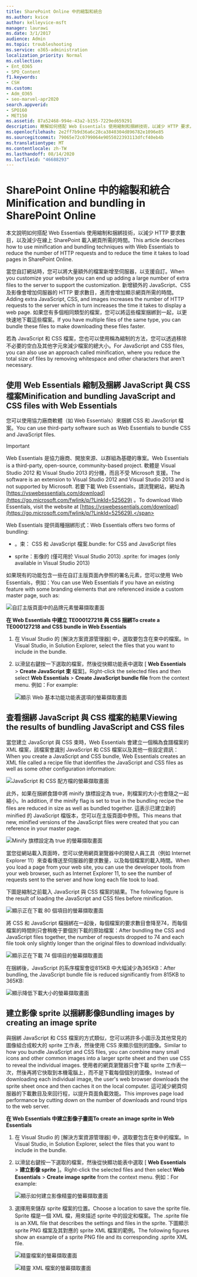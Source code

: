 ```yaml
---
title: SharePoint Online 中的縮製和統合
ms.author: kvice
author: kelleyvice-msft
manager: laurawi
ms.date: 3/1/2017
audience: Admin
ms.topic: troubleshooting
ms.service: o365-administration
localization_priority: Normal
ms.collection:
- Ent_O365
- SPO_Content
f1.keywords:
- CSH
ms.custom:
- Adm_O365
- seo-marvel-apr2020
search.appverid:
- SPO160
- MET150
ms.assetid: 87a52468-994e-43a2-b155-7229ed659291
description: 瞭解如何搭配 Web Essentials 使用縮制和捆綁技術，以減少 HTTP 要求，以及在線上 SharePoint 中載入網頁所需的時間。
ms.openlocfilehash: 2e2ff7b9d36a6c28ca3840304d896782e1096e85
ms.sourcegitcommit: 79065e72c0799064e9055022393113dfcf40eb4b
ms.translationtype: MT
ms.contentlocale: zh-TW
ms.lasthandoff: 08/14/2020
ms.locfileid: "46688293"
---
```

# <a name="minification-and-bundling-in-sharepoint-online"></a><span data-ttu-id="a2d07-103">SharePoint Online 中的縮製和統合</span><span class="sxs-lookup"><span data-stu-id="a2d07-103">Minification and bundling in SharePoint Online</span></span>

<span data-ttu-id="a2d07-104">本文說明如何搭配 Web Essentials 使用縮制和捆綁技術，以減少 HTTP 要求數目，以及減少在線上 SharePoint 載入網頁所需的時間。</span><span class="sxs-lookup"><span data-stu-id="a2d07-104">This article describes how to use minification and bundling techniques with Web Essentials to reduce the number of HTTP requests and to reduce the time it takes to load pages in SharePoint Online.</span></span>
  
<span data-ttu-id="a2d07-105">當您自訂網站時，您可以將大量額外的檔案新增至伺服器，以支援自訂。</span><span class="sxs-lookup"><span data-stu-id="a2d07-105">When you customize your website you can end up adding a large number of extra files to the server to support the customization.</span></span> <span data-ttu-id="a2d07-106">新增額外的 JavaScript、CSS 及影像會增加伺服器的 HTTP 要求數目，進而會增加顯示網頁所需的時間。</span><span class="sxs-lookup"><span data-stu-id="a2d07-106">Adding extra JavaScript, CSS, and images increases the number of HTTP requests to the server which in turn increases the time it takes to display a web page.</span></span> <span data-ttu-id="a2d07-107">如果您有多個相同類型的檔案，您可以將這些檔案捆綁到一起，以更快速地下載這些檔案。</span><span class="sxs-lookup"><span data-stu-id="a2d07-107">If you have multiple files of the same type, you can bundle these files to make downloading these files faster.</span></span>
  
<span data-ttu-id="a2d07-108">若為 JavaScript 和 CSS 檔案，您也可以使用稱為縮制的方法，您可以透過移除不必要的空白及其他字元來減少檔案的總大小。</span><span class="sxs-lookup"><span data-stu-id="a2d07-108">For JavaScript and CSS files, you can also use an approach called minification, where you reduce the total size of files by removing whitespace and other characters that aren't necessary.</span></span>
  
## <a name="minification-and-bundling-javascript-and-css-files-with-web-essentials"></a><span data-ttu-id="a2d07-109">使用 Web Essentials 縮制及捆綁 JavaScript 與 CSS 檔案</span><span class="sxs-lookup"><span data-stu-id="a2d07-109">Minification and bundling JavaScript and CSS files with Web Essentials</span></span>

<span data-ttu-id="a2d07-110">您可以使用協力廠商軟體（如 Web Essentials）來捆綁 CSS 和 JavaScript 檔案。</span><span class="sxs-lookup"><span data-stu-id="a2d07-110">You can use third-party software such as Web Essentials to bundle CSS and JavaScript files.</span></span>
  
> [!IMPORTANT]
> <span data-ttu-id="a2d07-111">Web Essentials 是協力廠商、開放來源、以群組為基礎的專案。</span><span class="sxs-lookup"><span data-stu-id="a2d07-111">Web Essentials is a third-party, open-source, community-based project.</span></span> <span data-ttu-id="a2d07-112">軟體是 Visual Studio 2012 和 Visual Studio 2013 的分機，而且不受 Microsoft 支援。</span><span class="sxs-lookup"><span data-stu-id="a2d07-112">The software is an extension to Visual Studio 2012 and Visual Studio 2013 and is not supported by Microsoft.</span></span> <span data-ttu-id="a2d07-113">若要下載 Web Essentials，請流覽網站，網址為 [https://vswebessentials.com/download](https://go.microsoft.com/fwlink/p/?LinkId=525629) 。</span><span class="sxs-lookup"><span data-stu-id="a2d07-113">To download Web Essentials, visit the website at [https://vswebessentials.com/download](https://go.microsoft.com/fwlink/p/?LinkId=525629).</span></span> 
  
<span data-ttu-id="a2d07-114">Web Essentials 提供兩種捆綁形式：</span><span class="sxs-lookup"><span data-stu-id="a2d07-114">Web Essentials offers two forms of bundling:</span></span>
  
- <span data-ttu-id="a2d07-115">。束： CSS 和 JavaScript 檔案</span><span class="sxs-lookup"><span data-stu-id="a2d07-115">.bundle: for CSS and JavaScript files</span></span>
    
- <span data-ttu-id="a2d07-116">sprite：影像的 (僅可用於 Visual Studio 2013) </span><span class="sxs-lookup"><span data-stu-id="a2d07-116">.sprite: for images (only available in Visual Studio 2013)</span></span>
    
<span data-ttu-id="a2d07-117">如果現有的功能包含一些在自訂主版頁面內參照的署名元素，您可以使用 Web Essentials，例如：</span><span class="sxs-lookup"><span data-stu-id="a2d07-117">You can use Web Essentials if you have an existing feature with some branding elements that are referenced inside a custom master page, such as:</span></span>
  
![自訂主版頁面中的品牌元素螢幕擷取畫面](../media/3a6eba36-973d-482b-8556-a9394b8ba19f.png)
  
 <span data-ttu-id="a2d07-119">**在 Web Essentials 中建立 TE000127218 與 CSS 捆綁**</span><span class="sxs-lookup"><span data-stu-id="a2d07-119">**To create a TE000127218 and CSS bundle in Web Essentials**</span></span>
  
1. <span data-ttu-id="a2d07-120">在 Visual Studio 的 [解決方案資源管理器] 中，選取要包含在束中的檔案。</span><span class="sxs-lookup"><span data-stu-id="a2d07-120">In Visual Studio, in Solution Explorer, select the files that you want to include in the bundle.</span></span>
    
2. <span data-ttu-id="a2d07-121">以滑鼠右鍵按一下選取的檔案，然後從快顯功能表中選取 [ **Web Essentials** \> **Create JavaScript 束** 檔案]。</span><span class="sxs-lookup"><span data-stu-id="a2d07-121">Right-click the selected files and then select **Web Essentials** \> **Create JavaScript bundle file** from the context menu.</span></span> <span data-ttu-id="a2d07-122">例如：</span><span class="sxs-lookup"><span data-stu-id="a2d07-122">For example:</span></span> 
    
    ![顯示 Web 基本功能功能表選項的螢幕擷取畫面](../media/41aac84c-4538-4f78-b454-46e651f868a3.png)
  
## <a name="viewing-the-results-of-bundling-javascript-and-css-files"></a><span data-ttu-id="a2d07-124">查看捆綁 JavaScript 與 CSS 檔案的結果</span><span class="sxs-lookup"><span data-stu-id="a2d07-124">Viewing the results of bundling JavaScript and CSS files</span></span>

<span data-ttu-id="a2d07-125">當您建立 JavaScript 與 CSS 束時，Web Essentials 會建立一個稱為食譜檔案的 XML 檔案，該檔案會識別 JavaScript 和 CSS 檔案以及其他一些設定資訊：</span><span class="sxs-lookup"><span data-stu-id="a2d07-125">When you create a JavaScript and CSS bundle, Web Essentials creates an XML file called a recipe file that identifies the JavaScript and CSS files as well as some other configuration information:</span></span> 
  
![JavaScript 和 CSS 配方檔的螢幕擷取畫面](../media/7ba891f8-52d8-467b-a0f6-b062dd1137a4.png)
  
<span data-ttu-id="a2d07-127">此外，如果在捆綁食譜中將 minify 旗標設定為 true，則檔案的大小也會隨之一起縮小。</span><span class="sxs-lookup"><span data-stu-id="a2d07-127">In addition, if the minify flag is set to true in the bundling recipe the files are reduced in size as well as bundled together.</span></span> <span data-ttu-id="a2d07-128">這表示已建立新的 minified 的 JavaScript 檔版本，您可以在主版頁面中參照。</span><span class="sxs-lookup"><span data-stu-id="a2d07-128">This means that new, minified versions of the JavaScript files were created that you can reference in your master page.</span></span>
  
![Minify 旗標設定為 true 的螢幕擷取畫面](../media/50523af2-6412-4117-ac3d-5bd26f6d562e.png)
  
<span data-ttu-id="a2d07-130">當您從網站載入頁面時，您可以使用網頁瀏覽器中的開發人員工具（例如 Internet Explorer 11）來查看傳送至伺服器的要求數量，以及每個檔案的載入時間。</span><span class="sxs-lookup"><span data-stu-id="a2d07-130">When you load a page from your web site, you can use the developer tools from your web browser, such as Internet Explorer 11, to see the number of requests sent to the server and how long each file took to load.</span></span>
  
<span data-ttu-id="a2d07-131">下圖是縮制之前載入 JavaScript 與 CSS 檔案的結果。</span><span class="sxs-lookup"><span data-stu-id="a2d07-131">The following figure is the result of loading the JavaScript and CSS files before minification.</span></span>
  
![顯示正在下載 80 個項目的螢幕擷取畫面](../media/e2df3912-1923-46e6-8cf2-3015a31554e1.png)
  
<span data-ttu-id="a2d07-133">將 CSS 和 JavaScript 檔捆綁在一起後，每個檔案的要求數目會降至74，而每個檔案的時間則只會稍晚于要個別下載的原始檔案：</span><span class="sxs-lookup"><span data-stu-id="a2d07-133">After bundling the CSS and JavaScript files together, the number of requests dropped to 74 and each file took only slightly longer than the original files to download individually:</span></span>
  
![顯示正在下載 74 個項目的螢幕擷取畫面](../media/686c4387-70e8-4a74-9d45-059f33a91184.png)
  
<span data-ttu-id="a2d07-135">在捆綁後，JavaScript 的系序檔案會從815KB 中大幅減少為365KB：</span><span class="sxs-lookup"><span data-stu-id="a2d07-135">After bundling, the JavaScript bundle file is reduced significantly from 815KB to 365KB:</span></span>
  
![顯示降低下載大小的螢幕擷取畫面](../media/5e7dbd98-faff-4f68-b320-108fb252e395.png)
  
## <a name="bundling-images-by-creating-an-image-sprite"></a><span data-ttu-id="a2d07-137">建立影像 sprite 以捆綁影像</span><span class="sxs-lookup"><span data-stu-id="a2d07-137">Bundling images by creating an image sprite</span></span>

<span data-ttu-id="a2d07-138">與捆綁 JavaScript 和 CSS 檔案的方式類似，您可以將許多小圖示及其他常見的圖像組合成較大的 sprite 工作表，然後使用 CSS 來顯示個別的圖像。</span><span class="sxs-lookup"><span data-stu-id="a2d07-138">Similar to how you bundle JavaScript and CSS files, you can combine many small icons and other common images into a larger sprite sheet and then use CSS to reveal the individual images.</span></span> <span data-ttu-id="a2d07-139">使用者的網頁瀏覽器只會下載 sprite 工作表一次，然後再將它快取到本機電腦上，而不是下載每個個別的圖像。</span><span class="sxs-lookup"><span data-stu-id="a2d07-139">Instead of downloading each individual image, the user's web browser downloads the sprite sheet once and then caches it on the local computer.</span></span> <span data-ttu-id="a2d07-140">這可減少網頁伺服器的下載數目及來回行程，以提升頁面負載效能。</span><span class="sxs-lookup"><span data-stu-id="a2d07-140">This improves page load performance by cutting down on the number of downloads and round trips to the web server.</span></span>
  
 <span data-ttu-id="a2d07-141">**在 Web Essentials 中建立影像子畫面**</span><span class="sxs-lookup"><span data-stu-id="a2d07-141">**To create an image sprite in Web Essentials**</span></span>
  
1. <span data-ttu-id="a2d07-142">在 Visual Studio 的 [解決方案資源管理器] 中，選取要包含在束中的檔案。</span><span class="sxs-lookup"><span data-stu-id="a2d07-142">In Visual Studio, in Solution Explorer, select the files that you want to include in the bundle.</span></span>
    
2. <span data-ttu-id="a2d07-143">以滑鼠右鍵按一下選取的檔案，然後從快顯功能表中選取 [ **Web Essentials** \> **建立影像 sprite** ]。</span><span class="sxs-lookup"><span data-stu-id="a2d07-143">Right-click the selected files and then select **Web Essentials** \> **Create image sprite** from the context menu.</span></span> <span data-ttu-id="a2d07-144">例如：</span><span class="sxs-lookup"><span data-stu-id="a2d07-144">For example:</span></span> 
    
    ![顯示如何建立影像精靈的螢幕擷取畫面](../media/de0fe741-4ef7-4e3b-bafa-ef9f4822dac6.png)
  
3. <span data-ttu-id="a2d07-146">選擇用來儲存 sprite 檔案的位置。</span><span class="sxs-lookup"><span data-stu-id="a2d07-146">Choose a location to save the sprite file.</span></span> <span data-ttu-id="a2d07-147">Sprite 檔是一個 XML 檔，用來描述 sprite 中的設定和檔案。</span><span class="sxs-lookup"><span data-stu-id="a2d07-147">The .sprite file is an XML file that describes the settings and files in the sprite.</span></span> <span data-ttu-id="a2d07-148">下圖顯示 sprite PNG 檔案及其對應的 sprite XML 檔案的範例。</span><span class="sxs-lookup"><span data-stu-id="a2d07-148">The following figures show an example of a sprite PNG file and its corresponding .sprite XML file.</span></span>
    
    ![精靈檔案的螢幕擷取畫面](../media/0876bb2a-d1b9-4169-8e95-9c290d628d90.png)
  
    ![精靈 XML 檔案的螢幕擷取畫面](../media/d1f94776-280d-4d56-abb5-384f145d9989.png)
  

